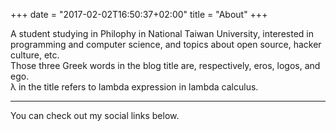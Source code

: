 +++
date = "2017-02-02T16:50:37+02:00"
title = "About"
+++

A student studying in Philophy in National Taiwan University, interested in programming and computer science, and topics about open source, hacker culture, etc.  
Those three Greek words in the blog title are, respectively, eros, logos, and ego.  
λ in the title refers to lambda expression in lambda calculus.

***

You can check out my social links below.
